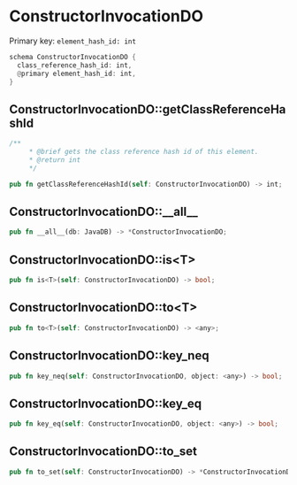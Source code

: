 # ConstructorInvocationDO

Primary key: `element_hash_id: int`

```rust
schema ConstructorInvocationDO {
  class_reference_hash_id: int,
  @primary element_hash_id: int,
}
```
## ConstructorInvocationDO::getClassReferenceHashId

```rust
/**
     * @brief gets the class reference hash id of this element.
     * @return int
     */
```
```rust
pub fn getClassReferenceHashId(self: ConstructorInvocationDO) -> int;
```
## ConstructorInvocationDO::\_\_all\_\_

```rust
pub fn __all__(db: JavaDB) -> *ConstructorInvocationDO;
```
## ConstructorInvocationDO::is\<T\>

```rust
pub fn is<T>(self: ConstructorInvocationDO) -> bool;
```
## ConstructorInvocationDO::to\<T\>

```rust
pub fn to<T>(self: ConstructorInvocationDO) -> <any>;
```
## ConstructorInvocationDO::key\_neq

```rust
pub fn key_neq(self: ConstructorInvocationDO, object: <any>) -> bool;
```
## ConstructorInvocationDO::key\_eq

```rust
pub fn key_eq(self: ConstructorInvocationDO, object: <any>) -> bool;
```
## ConstructorInvocationDO::to\_set

```rust
pub fn to_set(self: ConstructorInvocationDO) -> *ConstructorInvocationDO;
```
